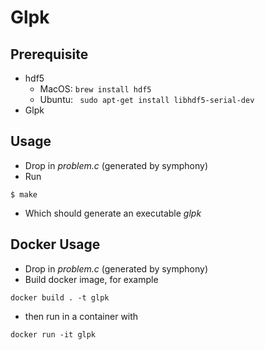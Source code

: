 # Glpk
## Prerequisite
- hdf5
	- MacOS: `brew install hdf5`
	- Ubuntu: ` sudo apt-get install libhdf5-serial-dev`
- Glpk
## Usage
- Drop in *problem.c* (generated by symphony)
- Run
```terminal
$ make
```
- Which should generate an executable *glpk*
## Docker Usage
- Drop in *problem.c* (generated by symphony)
- Build docker image, for example
```terminal
docker build . -t glpk
```
- then run in a container with
```terminal
docker run -it glpk
```
